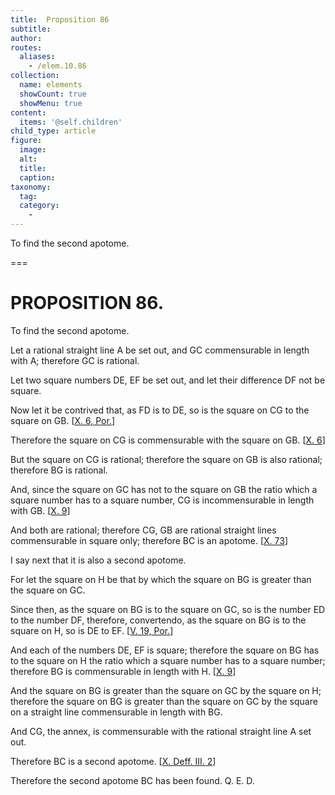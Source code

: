```yaml
---
title:  Proposition 86
subtitle: 
author:
routes:
  aliases:
    - /elem.10.86
collection:
  name: elements
  showCount: true
  showMenu: true
content:
  items: '@self.children'
child_type: article
figure:
  image:
  alt:
  title:
  caption:
taxonomy:
  tag:
  category:
    - 
---
```


<p><hi rend="ital">To find the second apotome</hi>. </p>

===

<h1>PROPOSITION 86.</h1>
<p><span class="ital">To find the second apotome</span>. </p>

<p>Let a rational straight line <span class="ital">A</span> be set out, and <span class="ital">GC</span> commensurable in length with <span class="ital">A</span>; therefore <span class="ital">GC</span> is rational. 
      </p>

<p>Let two square numbers <span class="ital">DE</span>, <span class="ital">EF</span> be set out, and let their difference <span class="ital">DF</span> not be square. </p>

<p>Now let it be contrived that, as <span class="ital">FD</span> is to <span class="ital">DE</span>, so is the square on <span class="ital">CG</span> to the square on <span class="ital">GB</span>. [<a href="/elem.10.6.p.1">X. 6, Por.</a>] </p>

<p>Therefore the square on <span class="ital">CG</span> is commensurable with the square on <span class="ital">GB</span>. [<a href="/elem.10.6">X. 6</a>] </p>

<p>But the square on <span class="ital">CG</span> is rational; therefore the square on <span class="ital">GB</span> is also rational; therefore <span class="ital">BG</span> is rational. </p>

<p>And, since the square on <span class="ital">GC</span> has not to the square on <span class="ital">GB</span> the ratio which a square number has to a square number, <span class="ital">CG</span> is incommensurable in length with <span class="ital">GB</span>. [<a href="/elem.10.9">X. 9</a>] </p>

<p>And both are rational; therefore <span class="ital">CG</span>, <span class="ital">GB</span> are rational straight lines commensurable in square only; therefore <span class="ital">BC</span> is an apotome. [<a href="/elem.10.73">X. 73</a>] </p>

<p>I say next that it is also a second apotome. </p>

<p>For let the square on <span class="ital">H</span> be that by which the square on <span class="ital">BG</span> is greater than the square on <span class="ital">GC</span>. </p>

<p>Since then, as the square on <span class="ital">BG</span> is to the square on <span class="ital">GC</span>, so is the number <span class="ital">ED</span> to the number <span class="ital">DF</span>, therefore, <foreign lang="la">convertendo</foreign>, as the square on <span class="ital">BG</span> is to the square on <span class="ital">H</span>, so is <span class="ital">DE</span> to <span class="ital">EF</span>. [<a href="/elem.5.19.p.1">V. 19, Por.</a>] </p>

<p>And each of the numbers <span class="ital">DE</span>, <span class="ital">EF</span> is square; therefore the square on <span class="ital">BG</span> has to the square on <span class="ital">H</span> the ratio which a square number has to a square number; therefore <span class="ital">BG</span> is commensurable in length with <span class="ital">H</span>. [<a href="/elem.10.9">X. 9</a>] </p>

<p>And the square on <span class="ital">BG</span> is greater than the square on <span class="ital">GC</span> by the square on <span class="ital">H</span>; therefore the square on <span class="ital">BG</span> is greater than the square on <span class="ital">GC</span>
       <pb n="181"/>by the square on a straight line commensurable in length with <span class="ital">BG</span>. </p>

<p>And <span class="ital">CG</span>, the annex, is commensurable with the rational straight line <span class="ital">A</span> set out. </p>

<p>Therefore <span class="ital">BC</span> is a second apotome. [<a href="/elem.10.def.3.2">X. Deff. III. 2</a>] </p>

<p>Therefore the second apotome <span class="ital">BC</span> has been found. Q. E. D.</p>
